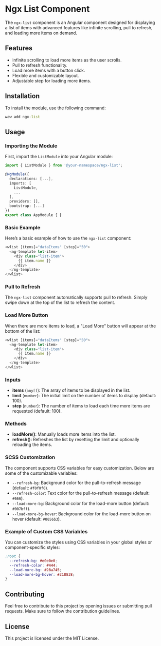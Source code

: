 # Ngx List Component

The `ngx-list` component is an Angular component designed for displaying a list of items with advanced features like infinite scrolling, pull to refresh, and loading more items on demand.

## Features

- Infinite scrolling to load more items as the user scrolls.
- Pull to refresh functionality.
- Load more items with a button click.
- Flexible and customizable layout.
- Adjustable step for loading more items.

## Installation

To install the module, use the following command:
```cmd
waw add ngx-list
```
## Usage

### Importing the Module

First, import the `ListModule` into your Angular module:
```Typescript
import { ListModule } from '@your-namespace/ngx-list';

@NgModule({
  declarations: [...],
  imports: [
    ListModule,
    ...
  ],
  providers: [],
  bootstrap: [...]
})
export class AppModule { }
```
### Basic Example

Here’s a basic example of how to use the `ngx-list` component:
```Typescript
<wlist [items]="dataItems" [step]="50">
  <ng-template let-item>
    <div class="list-item">
      {{ item.name }}
    </div>
  </ng-template>
</wlist>
```
### Pull to Refresh

The `ngx-list` component automatically supports pull to refresh. Simply swipe down at the top of the list to refresh the content.

### Load More Button

When there are more items to load, a "Load More" button will appear at the bottom of the list:
```Typescript
<wlist [items]="dataItems" [step]="50">
  <ng-template let-item>
    <div class="list-item">
      {{ item.name }}
    </div>
  </ng-template>
</wlist>
```
### Inputs

- **items** (`any[]`): The array of items to be displayed in the list.
- **limit** (`number`): The initial limit on the number of items to display (default: 100).
- **step** (`number`): The number of items to load each time more items are requested (default: 100).

### Methods

- **loadMore()**: Manually loads more items into the list.
- **refresh()**: Refreshes the list by resetting the limit and optionally reloading the items.

### SCSS Customization

The component supports CSS variables for easy customization. Below are some of the customizable variables:

- `--refresh-bg`: Background color for the pull-to-refresh message (default: `#f0f0f0`).
- `--refresh-color`: Text color for the pull-to-refresh message (default: `#666`).
- `--load-more-bg`: Background color for the load-more button (default: `#007bff`).
- `--load-more-bg-hover`: Background color for the load-more button on hover (default: `#0056b3`).

### Example of Custom CSS Variables

You can customize the styles using CSS variables in your global styles or component-specific styles:
```css
:root {
  --refresh-bg: #e0e0e0;
  --refresh-color: #444;
  --load-more-bg: #28a745;
  --load-more-bg-hover: #218838;
}
```
## Contributing

Feel free to contribute to this project by opening issues or submitting pull requests. Make sure to follow the contribution guidelines.

## License

This project is licensed under the MIT License.
